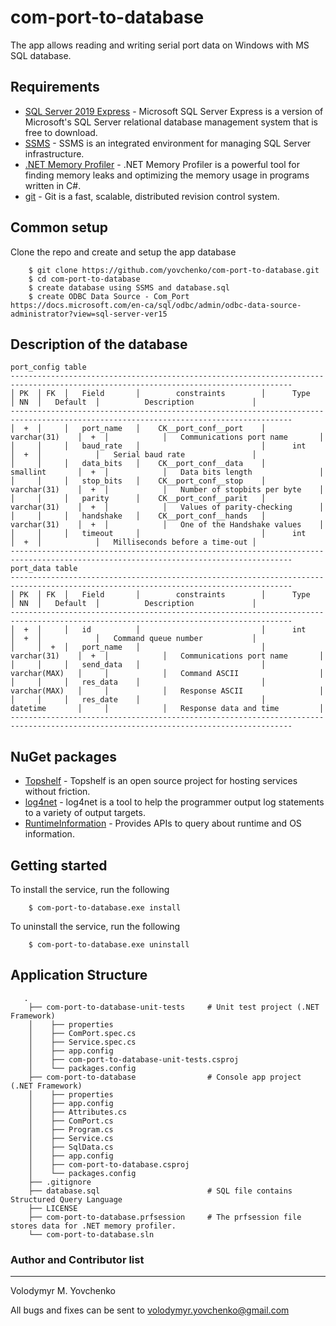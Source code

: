 ﻿# com-port-to-database
The app allows reading and writing serial port data on Windows with MS SQL database.

## Requirements

- [SQL Server 2019 Express](https://www.microsoft.com/en-us/Download/details.aspx?id=101064) - Microsoft SQL Server Express is a version of Microsoft's SQL Server relational database management system that is free to download.
- [SSMS](https://docs.microsoft.com/en-us/sql/ssms/download-sql-server-management-studio-ssms?view=sql-server-ver15) - SSMS is an integrated environment for managing SQL Server infrastructure.
- [.NET Memory Profiler](https://memprofiler.com/download) - .NET Memory Profiler is a powerful tool for finding memory leaks and optimizing the memory usage in programs written in C#.
- [git](https://github.com/git/git) - Git is a fast, scalable, distributed revision control system.

## Common setup

Clone the repo and create and setup the app database 

        $ git clone https://github.com/yovchenko/com-port-to-database.git
        $ cd com-port-to-database
        $ create database using SSMS and database.sql
        $ create ODBC Data Source - Com_Port https://docs.microsoft.com/en-ca/sql/odbc/admin/odbc-data-source-administrator?view=sql-server-ver15

## Description of the database 
```
port_config table 
-------------------------------------------------------------------------------------------------------------------------------------
│ PK  │ FK  │   Field 	    │        constraints 	    │      Type 	      │ NN  │	Default  │	        Description             │
-------------------------------------------------------------------------------------------------------------------------------------
│  +  │ 	│  	port_name 	│    CK__port_conf__port 	│      varchar(31)	  │	 +  │            │   Communications port name       │
│     │ 	│  	baud_rate 	│      	                    │      int	  	  	  │  +  │            │   Serial baud rate               │
│     │ 	│  	data_bits 	│    CK__port_conf__data	│      smallint 	  │	 +	│            │   Data bits length               │
│     │ 	│  	stop_bits 	│    CK__port_conf__stop	│      varchar(31) 	  │	 +	│            │   Number of stopbits per byte    │
│     │ 	│  	parity   	│    CK__port_conf__parit	│      varchar(31) 	  │	 +	│            │   Values of parity-checking      │
│     │ 	│  	handshake 	│    CK__port_conf__hands 	│      varchar(31) 	  │	 +	│            │   One of the Handshake values    │
│     │ 	│  	timeout  	│     	                    │      int 	  	  	  │  +  │            │   Milliseconds before a time-out │
------------------------------------------------------------------------------------------------------------------------------------- 
port_data table
-------------------------------------------------------------------------------------------------------------------------------------
│ PK  │ FK  │   Field 	    │        constraints 	    │      Type 	      │ NN  │	Default  │	        Description             │
-------------------------------------------------------------------------------------------------------------------------------------
│  +  │ 	│  	id       	│                        	│      int      	  │	 +  │            │   Command queue number           │
│     │  +	│  	port_name 	│                        	│      varchar(31)	  │	 +  │            │   Communications port name       │
│     │ 	│  	send_data 	│      	                    │      varchar(MAX)	  │     │            │   Command ASCII                  │
│     │ 	│  	res_data 	│    	                    │      varchar(MAX)   │	 	│            │   Response ASCII                 │
│     │ 	│  	res_date 	│    	                    │      datetime 	  │	 	│            │   Response data and time         │
------------------------------------------------------------------------------------------------------------------------------------- 
```

## NuGet packages 

- [Topshelf](https://www.nuget.org/packages/Topshelf/4.3.0?_src=template) - Topshelf is an open source project for hosting services without friction. 
- [log4net](https://www.nuget.org/packages/log4net/2.0.12?_src=template) - log4net is a tool to help the programmer output log statements to a variety of output targets.
- [RuntimeInformation](https://www.nuget.org/packages/System.Runtime.InteropServices.RuntimeInformation/4.3.0?_src=template) - Provides APIs to query about runtime and OS information.

## Getting started 

To install the service, run the following 

        $ com-port-to-database.exe install

To uninstall the service, run the following 

        $ com-port-to-database.exe uninstall

## Application Structure

```
   .                 
    ├── com-port-to-database-unit-tests     # Unit test project (.NET Framework)
    │    ├── properties
    │    ├── ComPort.spec.cs 
    │    ├── Service.spec.cs 
    │    ├── app.config
    │    ├── com-port-to-database-unit-tests.csproj
    │    └── packages.config 
    ├── com-port-to-database                # Console app project (.NET Framework)
    │    ├── properties
    │    ├── app.config
    │    ├── Attributes.cs
    │    ├── ComPort.cs 
    │    ├── Program.cs 
    │    ├── Service.cs 
    │    ├── SqlData.cs 
    │    ├── app.config
    │    ├── com-port-to-database.csproj
    │    └── packages.config  
    ├── .gitignore   
    ├── database.sql                        # SQL file contains Structured Query Language
    ├── LICENSE
    ├── com-port-to-database.prfsession     # The prfsession file stores data for .NET memory profiler.
    └── com-port-to-database.sln
```

### Author and Contributor list 
---------------------------
Volodymyr M. Yovchenko

All bugs and fixes can be sent to volodymyr.yovchenko@gmail.com
